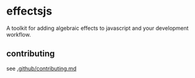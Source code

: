 # effectsjs

A toolkit for adding algebraic effects to javascript and your development workflow.

## contributing

see [.github/contributing.md](./.github/contributing.md)
